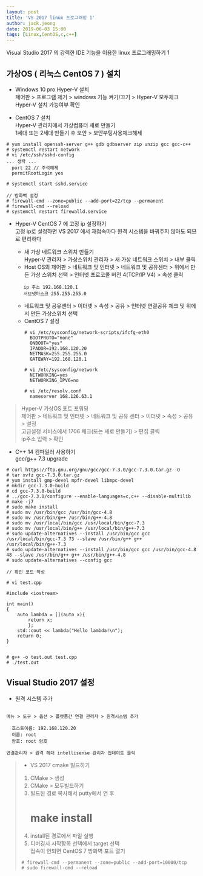 ```yaml
---
layout: post
title: 'VS 2017 linux 프로그래밍 1'
author: jack.jeong
date: 2019-06-03 15:00
tags: [Linux,CentOS,c,c++]
---
```


Visual Studio 2017 의 강력한 IDE 기능을 이용한 linux 프로그래밍하기 1

가상OS ( 리눅스 CentOS 7 ) 설치
-----------

- Windows 10 pro Hyper-V 설치<br>
제어판 > 프로그램 제거 > windows 기능 켜기/끄기 > Hyper-V 모두체크<br>
Hyper-V 설치 가능여부 확인

- CentOS 7 설치<br>
Hyper-V 관리자에서 가상컴퓨터 새로 만들기<br>
1세대 또는 2세대 만들기 후 보안 > 보안부팅사용체크해제

```
# yum install openssh-server g++ gdb gdbserver zip unzip gcc gcc-c++
# systemctl restart network
# vi /etc/ssh/sshd-config
... 생략 ...
  port 22 // 주석해제
  permitRootLogin yes

# systemctl start sshd.service
```

```
// 방화벽 설정
# firewall-cmd --zone=public --add-port=22/tcp --permanent
# firewall-cmd --reload
# systemctl restart firewalld.service
```

* Hyper-V CentOS 7 에 고정 ip 설정하기<br>
고정 ip로 설정하면 VS 2017 에서 재접속마다 원격 시스템을 바꿔주지 않아도 되므로 편리하다

  * 새 가상 네트워크 스위치 만들기<br>
Hyper-V 관리자 > 가상스위치 관리자 > 새 가상 네트워크 스위치 > 내부 클릭
  * Host OS의 제어판 > 네트워크 및 인터넷 > 네트워크 및 공유센터 > 위에서 만든 가상 스위치 선택 >
인터넷 프로코콜 버전 4(TCP/IP V4) > 속성 클릭<br>
   ```
      ip 주소 192.168.120.1
      서브넷마스크 255.255.255.0
   ```
  * 네트워크 및 공유센터 > 이더넷 > 속성 > 공유 > 인터넷 연결공유 체크 및 위에서 만든 가상스위치 선택
  * CentOS 7 설정
    ```
    # vi /etc/sysconfig/network-scripts/ifcfg-eth0
      BOOTPROTO="none"
      ONBOOT="yes"
      IPADDR=192.168.120.20
      NETMASK=255.255.255.0
      GATEWAY=192.168.120.1

    # vi /etc/sysconfig/network
      NETWORKING=yes
      NETWORKING_IPV6=no

    # vi /etc/resolv.conf
      nameserver 168.126.63.1
    ```
> Hyper-V 가상OS 포트 포워딩<br>
> 제어판 > 네트워크 및 인터넷 > 네트워크 및 공유 센터 > 이더넷 > 속성 > 공유 > 설정<br>
> 고급설정 서비스에서 1706 체크(또는 새로 만들기) >  편집 클릭 <br>
> ip주소 입력 > 확인

- C++ 14 컴파일러 사용하기<br>
   gcc/g++ 7.3 upgrade

```
# curl https://ftp.gnu.org/gnu/gcc/gcc-7.3.0/gcc-7.3.0.tar.gz -O
# tar xvfz gcc-7.3.0.tar.gz
# yum install gmp-devel mpfr-devel libmpc-devel
# mkdir gcc-7.3.0-build
# cd gcc-7.3.0-build
# ../gcc-7.3.0/configure --enable-languages=c,c++ --disable-multilib
# make -j7
# sudo make install
# sudo mv /usr/bin/gcc /usr/bin/gcc-4.8
# sudo mv /usr/bin/g++ /usr/bin/g++-4.8
# sudo mv /usr/local/bin/gcc /usr/local/bin/gcc-7.3 
# sudo mv /usr/local/bin/g++ /usr/local/bin/g++-7.3 
# sudo update-alternatives --install /usr/bin/gcc gcc /usr/local/bin/gcc-7.3 73 --slave /usr/bin/g++ g++ /usr/local/bin/g++-7.3 
# sudo update-alternatives --install /usr/bin/gcc gcc /usr/bin/gcc-4.8 48 --slave /usr/bin/g++ g++ /usr/bin/g++-4.8
# sudo update-alternatives --config gcc

// 확인 코드 작성

# vi test.cpp

#include <iostream>

int main()
{
    auto lambda = [](auto x){
        return x;
        };
    std::cout << lambda("Hello lambda!\n");
    return 0;
}


# g++ -o test.out test.cpp
# ./test.out
```

Visual Studio 2017 설정
-----------

- 원격 시스템 추가<br>

<pre><code>
메뉴 > 도구 > 옵션 > 플랫폼간 연결 관리자 > 원격시스템 추가

  호스트이름: 192.168.120.20
  이름: root
  암호: root 암호

연결관리자 > 원격 헤더 intellisense 관리자 업데이트 클릭
</code></pre>

> - VS 2017 cmake 빌드하기
> 1. CMake > 생성
> 2. CMake > 모두빌드하기
> 3. 빌드된 경로 복사해서 putty에서 연 후<br>
>    # make install
> 4. install된 경로에서 파일 실행
> 5. 디버깅시 시작항목 선택에서 target 선택<br>
>   접속이 안되면 CentOS 7 방화벽 포트 열기
> 
> ```
> # firewall-cmd --permanent --zone=public --add-port=10000/tcp
> # sudo firewall-cmd --reload
> ```
